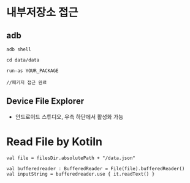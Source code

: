 # 내부저장소 접근
## adb
````
adb shell

cd data/data

run-as YOUR_PACKAGE

//패키지 접근 완료
````

## Device File Explorer
- 안드로이드 스튜디오, 우측 하단에서 활성화 가능

# Read File by Kotiln

````
val file = filesDir.absolutePath + "/data.json"

val bufferedreader : BufferedReader = File(file).bufferedReader()
val inputString = bufferedreader.use { it.readText() }
````
